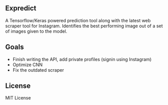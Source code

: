 ## Expredict
A Tensorflow/Keras powered prediction tool along with the latest web scraper tool for Instagram. Identifies the best performing image out of a set of images given to the model.

## Goals
- Finish writing the API, add private profiles (signin using Instagram)
- Optimize CNN
- Fix the outdated scraper

## License 
MIT License
